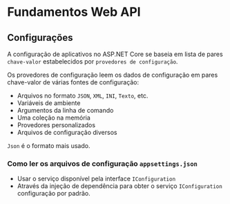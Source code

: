 # Fundamentos Web API

## Configurações

A configuração de aplicativos no ASP.NET Core se baseia em lista de pares `chave-valor` estabelecidos por `provedores de configuração`.

Os provedores de configuração leem os dados de configuração em pares chave-valor de várias fontes de configuração:

- Arquivos no formato `JSON`, `XML`, `INI`, `Texto`, etc.
- Variáveis de ambiente
- Argumentos da linha de comando
- Uma coleção na memória
- Provedores personalizados
- Arquivos de configuração diversos

`Json` é o formato mais usado.

### Como ler os arquivos de configuração `appsettings.json`

- Usar o serviço disponível pela interface `IConfiguration`
- Através da injeção de dependência para obter o serviço `IConfiguration` configuração por padrão.
